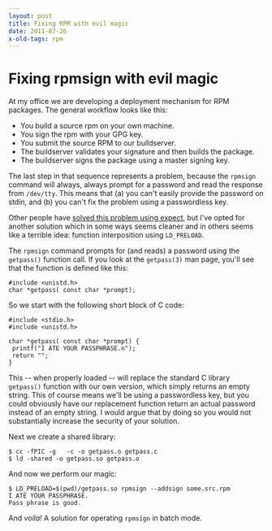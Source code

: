 ```yaml
---
layout: post
title: Fixing RPM with evil magic
date: 2011-07-26
x-old-tags: rpm
---
```


# Fixing rpmsign with evil magic

At my office we are developing a deployment mechanism for RPM packages. The
general workflow looks like this:

-   You build a source rpm on your own machine.
-   You sign the rpm with your GPG key.
-   You submit the source RPM to our buildserver.
-   The buildserver validates your signature and then builds the package.
-   The buildserver signs the package using a master signing key.

The last step in that sequence represents a problem, because the `rpmsign`
command will always, always prompt for a password and read the response from
`/dev/tty`. This means that (a) you can't easily provide the password on stdin,
and (b) you can't fix the problem using a passwordless key.

Other people have [solved this problem using expect][1], but I've opted for
another solution which in some ways seems cleaner and in others seems like a
terrible idea: function interposition using `LD_PRELOAD`.

The `rpmsign` command prompts for (and reads) a password using the `getpass()`
function call. If you look at the `getpass(3)` man page, you'll see that the
function is defined like this:

    #include <unistd.h>
    char *getpass( const char *prompt); 

So we start with the following short block of C code:

    #include <stdio.h>
    #include <unistd.h>
    
    char *getpass( const char *prompt) {
     printf("I ATE YOUR PASSPHRASE.n");
     return "";
    }
    
This -- when properly loaded -- will replace the standard C library `getpass()` function with our own version, which simply returns an empty string. This of course means we'll be using a passwordless key, but you could obviously have our replacement function return an actual password instead of an empty string. I would argue that by doing so you would not substantially increase the security of your solution.

Next we create a shared library:

    $ cc -fPIC -g   -c -o getpass.o getpass.c
    $ ld -shared -o getpass.so getpass.o
    
And now we perform our magic:

    $ LD_PRELOAD=$(pwd)/getpass.so rpmsign --addsign some.src.rpm
    I ATE YOUR PASSPHRASE.
    Pass phrase is good.

And *voila*! A solution for operating `rpmsign` in batch mode.

[1]: http://jrmonk-techzine.blogspot.com/2010/06/how-to-sign-rpm-files-in-batch-mode.html  

